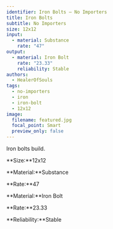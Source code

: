 ```yaml
---
identifier: Iron Bolts – No Importers
title: Iron Bolts
subtitle: No Importers
size: 12x12
input:
  - material: Substance
    rate: "47"
output:
  - material: Iron Bolt
    rate: "23.33"
    reliability: Stable
authors:
  - HealerOfSouls
tags:
  - no-importers
  - iron
  - iron-bolt
  - 12x12
image:
  filename: featured.jpg
  focal_point: Smart
  preview_only: false
---
```

Iron bolts build.

**Size:**12x12

**Material:**Substance

**Rate:**47

**Material:**Iron Bolt

**Rate:**23.33

**Reliability:**Stable